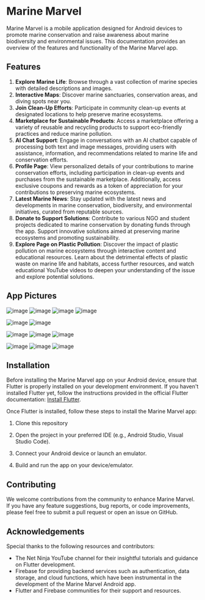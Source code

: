 



# Marine Marvel 

Marine Marvel is a mobile application designed for Android devices to promote marine conservation and raise awareness about marine biodiversity and environmental issues. This documentation provides an overview of the features and functionality of the Marine Marvel app.

## Features

1. **Explore Marine Life**: Browse through a vast collection of marine species with detailed descriptions and images.
2. **Interactive Maps**: Discover marine sanctuaries, conservation areas, and diving spots near you.
3. **Join Clean-Up Efforts**: Participate in community clean-up events at designated locations to help preserve marine ecosystems.
4. **Marketplace for Sustainable Products**: Access a marketplace offering a variety of reusable and recycling products to support eco-friendly practices and reduce marine pollution.
5. **AI Chat Support**: Engage in conversations with an AI chatbot capable of processing both text and image messages, providing users with assistance, information, and recommendations related to marine life and conservation efforts.
6. **Profile Page**: View personalized details of your contributions to marine conservation efforts, including participation in clean-up events and purchases from the sustainable marketplace. Additionally, access exclusive coupons and rewards as a token of appreciation for your contributions to preserving marine ecosystems.
7. **Latest Marine News**: Stay updated with the latest news and developments in marine conservation, biodiversity, and environmental initiatives, curated from reputable sources.
8. **Donate to Support Solutions**: Contribute to various NGO and student projects dedicated to marine conservation by donating funds through the app. Support innovative solutions aimed at preserving marine ecosystems and promoting sustainability.
9. **Explore Page on Plastic Pollution**: Discover the impact of plastic pollution on marine ecosystems through interactive content and educational resources. Learn about the detrimental effects of plastic waste on marine life and habitats, access further resources, and watch educational YouTube videos to deepen your understanding of the issue and explore potential solutions.

## App Pictures

![image](https://github.com/VINAYAK-N-MAGAJIKONDI/life/assets/122464897/5f6fa5bb-0668-4bcf-a0f2-878febddbde1)
![image](https://github.com/VINAYAK-N-MAGAJIKONDI/life/assets/122464897/b605ce8a-0381-48e3-9c22-f3d61abcddef)
![image](https://github.com/VINAYAK-N-MAGAJIKONDI/life/assets/122464897/73f62c20-42e7-4183-b088-2f1829014d15)
![image](https://github.com/VINAYAK-N-MAGAJIKONDI/life/assets/122464897/9e3a1ec3-da11-4d5b-996e-2f75eef99b98)


![image](https://github.com/VINAYAK-N-MAGAJIKONDI/life/assets/122464897/8f097519-4205-4389-8d36-2f07755b531f)
![image](https://github.com/VINAYAK-N-MAGAJIKONDI/life/assets/122464897/2ac4e04f-6edc-4126-8331-cf0e23ae88a4)

![image](https://github.com/VINAYAK-N-MAGAJIKONDI/life/assets/122464897/e829b9e8-f48f-49bc-9bb7-8142746f1614)
![image](https://github.com/VINAYAK-N-MAGAJIKONDI/life/assets/122464897/9249713d-fe80-4122-96e5-247466e7af9d)
![image](https://github.com/VINAYAK-N-MAGAJIKONDI/life/assets/122464897/f45a2cbb-9351-4555-ad55-a49c69cc166f)


![image](https://github.com/VINAYAK-N-MAGAJIKONDI/life/assets/122464897/35c60f08-79a0-490c-b194-590447ad274d)
![image](https://github.com/VINAYAK-N-MAGAJIKONDI/life/assets/122464897/4d4e9178-0bf1-42bd-859b-ad5aa8814ca2)
![image](https://github.com/VINAYAK-N-MAGAJIKONDI/life/assets/122464897/954201ac-6cae-4ae3-987e-d05c37f82524)








## Installation

Before installing the Marine Marvel app on your Android device, ensure that Flutter is properly installed on your development environment. If you haven't installed Flutter yet, follow the instructions provided in the official Flutter documentation: [Install Flutter](https://flutter.dev/docs/get-started/install).

Once Flutter is installed, follow these steps to install the Marine Marvel app:

1. Clone this repository

 
 

2. Open the project in your preferred IDE (e.g., Android Studio, Visual Studio Code).

3. Connect your Android device or launch an emulator.

4. Build and run the app on your device/emulator.

## Contributing

We welcome contributions from the community to enhance Marine Marvel. If you have any feature suggestions, bug reports, or code improvements, please feel free to submit a pull request or open an issue on GitHub.

## Acknowledgements

Special thanks to the following resources and contributors:

- The Net Ninja YouTube channel for their insightful tutorials and guidance on Flutter development.
- Firebase for providing backend services such as authentication, data storage, and cloud functions, which have been instrumental in the development of the Marine Marvel Android app.
- Flutter and Firebase communities for their support and resources.

